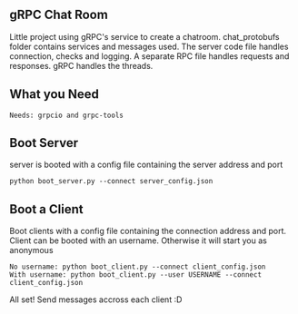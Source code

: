 ## gRPC Chat Room ##

Little project using gRPC's service to create a chatroom.
chat_protobufs folder contains services and messages used.
The server code file handles connection, checks and logging. A separate RPC file handles requests and responses.
gRPC handles the threads.

## What you Need ##

```
Needs: grpcio and grpc-tools
```

## Boot Server ##
server is booted with a config file containing the server address and port
```
python boot_server.py --connect server_config.json
```

## Boot a Client ##
Boot clients with a config file containing the connection address and port. 
Client can be booted with an username. Otherwise it will start you as anonymous
```
No username: python boot_client.py --connect client_config.json
With username: python boot_client.py --user USERNAME --connect client_config.json
```

All set! Send messages accross each client :D
